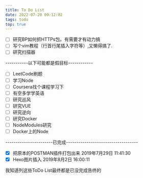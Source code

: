 ```yaml
---
title: To Do List
date: 2022-07-20 09:12:02
tags: todo
top: true
---
```


- [ ] 研究BP如何抓HTTPs包。有需要才有动力搞
- [ ] 写个vim教程（行首行尾插入字符等）,又懒得搞了.
- [ ] 研究扫描器 

-----------以下可能都是假目标------------

- [ ] LeetCode刷题
- [ ] 学习Node
- [ ] Coursera找个课程学习下
- [ ] 有空多学学英语
- [ ] 研究巡风
- [ ] 研究VUE
- [ ] 研究逆向
- [ ] 研究Docker
- [ ] NodeModules研究
- [ ] Docker上的Node

-----------------------已完成-----------------------------------
- [x] 把原本的POSTMAN插件打包出来  2019年7月29日 11:41:30
- [x] Hexo图片插入 2019年8月2日 16:00:11

我知道列这些ToDo List最终都是已没完成告终的
